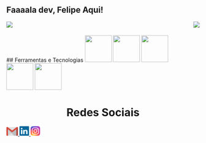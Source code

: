 ## Faaaala dev, Felipe Aqui!

<div>
  
  <img  height="180em" src="https://github-readme-stats.vercel.app/api?username=Felipe&show_icons=true&theme=great-gatsby&include_all_commits=true&count_private=true"/>
  <img align="right" height="180em" src="https://github-readme-stats.vercel.app/api/top-langs/?username=Felipe&layout=compact&langs_count=16&theme=great-gatsby"/>
</div>
<br>
## Ferramentas e Tecnologias
<img src="https://cdn.jsdelivr.net/gh/devicons/devicon/icons/html5/html5-plain-wordmark.svg" width="70" height="70"/>  <img src="https://cdn.jsdelivr.net/gh/devicons/devicon/icons/css3/css3-plain-wordmark.svg" width="70" height="70"/>  <img src="https://cdn.jsdelivr.net/gh/devicons/devicon/icons/javascript/javascript-plain.svg" width="70" height="70"/>  <img src="https://cdn.jsdelivr.net/gh/devicons/devicon/icons/vscode/vscode-original.svg" width="70" height="70"/>  <img src="https://cdn.jsdelivr.net/gh/devicons/devicon/icons/git/git-original.svg" width="70" height="70"/>
  <h1 align="center">Redes Sociais</h1>
    <a href = "mailto: work.felipeothontenorio@live.com">
      <img width="30" src="gmail.svg">
    </a>
    <a href = "https://www.linkedin.com/in/luigi-gottardello-fonseca-44651a205/">
      <img width="25" src="linkedin.svg">
    </a>
    <a href = "https://www.instagram.com/devparadev/">
      <img width="25" src="instagram.png">
    </a>
</div>
  

